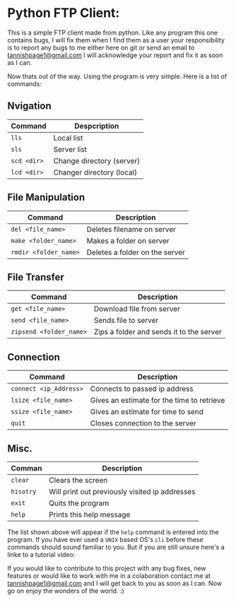 # Python FTP Client:

This is a simple FTP client made from python. Like any program this one contains bugs, I will fix them when I find them
as a user your responsibility is to report any bugs to me either here on git or send an email to tannishpage1@gmail.com
I will acknowledge your report and fix it as soon as I can.


Now thats out of the way. Using the program is very simple.
Here is a list of commands:

## Nvigation

| Command     | Despcription              |
| ----------- | ------------------------- |
| `lls`       | Local list                |
| `sls`       | Server list               |
| `scd <dir>` | Change directory (server) |
| `lcd <dir>` | Changer directory (local) |

## File Manipulation

| Command                | Description                    |
| ---------------------- | ------------------------------ |
| `del <file_name>`      | Deletes filename on server     |
| `make <folder_name>`   | Makes a folder on server       |
| `rmdir <folder_name>`  | Deletes a folder on the server |

## File Transfer 

| Command                 | Description                              |
| ----------------------- | ---------------------------------------- |
| `get <file_name>`       | Download file from server                |
| `send <file_name>`      | Sends file to server                     |
| `zipsend <folder_name>` | Zips a folder and sends it to the server |

## Connection

| Command                | Description                                |
| ---------------------- | ------------------------------------------ |
| `connect <ip_Address>` | Connects to passed ip address              |
| `lsize <file_name>`    | Gives an estimate for the time to retrieve |
| `ssize <file_name>`    | Gives an estimate for time to send         |
| `quit`                 | Closes connection to the server            |

## Misc.

| Comman    | Description                                    |
| --------- | ---------------------------------------------- |
| `clear`   | Clears the screen                              |
| `hisotry` | Will print out previously visited ip addresses |
| `exit`    | Quits the program                              |
| `help`    | Prints this help message                       |

The list shown above will appear if the `help` command is entered into the program. If you have ever used a `UNIX` based OS's `cli` before these commands should sound familiar to you. But if you are still unsure here's a linke to a tutorial video: <LINK TO VIDEO>

If you would like to contribute to this project with any bug fixes, new features or would like to work with me in a
colaboration contact me at  tannishpage1@gmail.com and I will get back to you as soon as I can. Now go on enjoy the wonders of the world. :)
